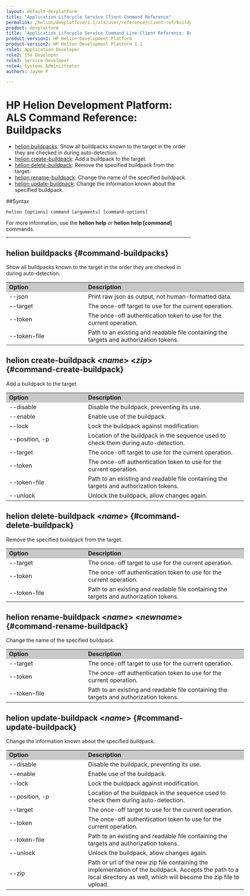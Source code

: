 ```yaml
---
layout: default-devplatform
title: "Application Lifecycle Service Client Command Reference"
permalink: /helion/devplatform/1.1/als/user/reference/client-ref/buildpacks/
product: devplatform
title: "Application Lifecycle Service Command Line Client Reference: Buildpacks"
product-version1: HP Helion Development Platform
product-version2: HP Helion Development Platform 1.1
role1: Application Developer 
role2: ISV Developer
role3: Service Developer
role4: Systems Administrator
authors: Jayme P

---
```

<!--UNDER REVISION-->

# HP Helion Development Platform: ALS Command Reference: Buildpacks

- [helion buildpacks](#command-buildpacks): Show all buildpacks known to the target in the order they are checked in during auto-detection.
- [helion create-buildpack](#command-create-buildpack): Add a buildpack to the target.
- [helion delete-buildpack](#command-delete-buildpack): Remove the specified buildpack from the target.
- [helion rename-buildpack](#command-rename-buildpack): Change the name of the specified buildpack.
- [helion update-buildpack](#command-update-buildpack): Change the information known about the specified buildpack.

##Syntax

	helion [options] command [arguments] [command-options]
For more information, use the **helion help** or **helion help [*command*]** commands.

<hr>
      
## helion buildpacks {#command-buildpacks}   
Show all buildpacks known to the target in the order they are checked in during auto-detection.

<table style="text-align: left; vertical-align: top; width:650px;">
<tr style="background-color: #C8C8C8;">
<td style="width: 200px;"><b>Option</b></td><td><b>Description</b></td>
</tr><tr><td>--json</td><td>Print raw json as output, not human-formatted data.</td></tr>
<tr><td>--target</td>
<td>The once-off target to use for the current operation.</td>
</tr>    <tr><td>--token</td>
<td>The once-off authentication token to use for the current
operation.</td>
</tr>    <tr><td>--token-file</td>
<td>Path to an existing and readable file containing the targets and
authorization tokens.</td>
</tr>
</table>

## helion create-buildpack <*name*> <*zip*> {#command-create-buildpack}     
Add a buildpack to the target.
    
<table style="text-align: left; vertical-align: top; width:650px;">
<tr style="background-color: #C8C8C8;">
<td style="width: 200px;"><b>Option</b></td><td><b>Description</b></td>
<tr><td>--disable</td><td>Disable the buildpack, preventing its use.</td></tr>
<tr><td>--enable</td><td>Enable use of the buildpack.</td></tr>
<tr><td>--lock</td><td>Lock the buildpack against modification.</td></tr>
<tr><td>--position, -p</td><td>Location of the buildpack in the sequence used to check them during auto-detection.</td></tr>
<tr><td>--target</td>
<td>The once-off target to use for the current operation.</td>
</tr>    <tr><td>--token</td>
<td>The once-off authentication token to use for the current
operation.</td>
</tr>    <tr><td>--token-file</td>
<td>Path to an existing and readable file containing the targets and
authorization tokens.</td>
</tr>
<tr><td>--unlock</td><td>Unlock the buildpack, allow changes again.</td></tr>
</table>

## helion delete-buildpack <*name*> {#command-delete-buildpack}    
Remove the specified buildpack from the target.

<table style="text-align: left; vertical-align: top; width:650px;">
<tr style="background-color: #C8C8C8;">
<td style="width: 200px;"><b>Option</b></td><td><b>Description</b></td>
<tr><td>--target</td>
<td>The once-off target to use for the current operation.</td>
</tr>    <tr><td>--token</td>
<td>The once-off authentication token to use for the current
operation.</td>
</tr>    <tr><td>--token-file</td>
<td>Path to an existing and readable file containing the targets and
authorization tokens.</td>
</tr>
</table>

## helion rename-buildpack <*name*> <*newname*> {#command-rename-buildpack}     
Change the name of the specified buildpack.

<table style="text-align: left; vertical-align: top; width:650px;">
<tr style="background-color: #C8C8C8;">
<td style="width: 200px;"><b>Option</b></td><td><b>Description</b></td>
<tr><td>--target</td>
<td>The once-off target to use for the current operation.</td>
</tr>    <tr><td>--token</td>
<td>The once-off authentication token to use for the current
operation.</td>
</tr>    <tr><td>--token-file</td>
<td>Path to an existing and readable file containing the targets and
authorization tokens.</td>
</tr>
</table>

## helion update-buildpack <*name*> {#command-update-buildpack}     
Change the information known about the specified buildpack.

<table style="text-align: left; vertical-align: top; width:650px;">
<tr style="background-color: #C8C8C8;">
<td style="width: 200px;"><b>Option</b></td><td><b>Description</b></td>
<tr><td>--disable</td><td>Disable the buildpack, preventing its use.</td></tr>
<tr><td>--enable</td><td>Enable use of the buildpack.</td></tr>
<tr><td>--lock</td><td>Lock the buildpack against modification.</td></tr>
<tr><td>--position, -p</td><td>Location of the buildpack in the sequence used to check them during auto-detection.</td></tr><tr><td>--target</td>
<td>The once-off target to use for the current operation.</td>
</tr>    <tr><td>--token</td>
<td>The once-off authentication token to use for the current
operation.</td>
</tr>    <tr><td>--token-file</td>
<td>Path to an existing and readable file containing the targets and
authorization tokens.</td>
</tr>
<tr><td>--unlock</td><td>Unlock the buildpack, allow changes again.</td></tr>
<tr><td>--zip</td><td>Path or url of the new zip file containing the implementation of the buildpack. Accepts the path to a local directory as well, which will become the zip file to upload.</td></tr>
</table>